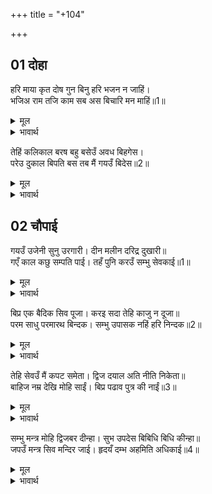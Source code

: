 +++
title = "+104"

+++


## 01 दोहा
हरि माया कृत दोष गुन बिनु हरि भजन न जाहिं।  
भजिअ राम तजि काम सब अस बिचारि मन माहिं॥1॥  

<details><summary>मूल</summary>

हरि माया कृत दोष गुन बिनु हरि भजन न जाहिं।  
भजिअ राम तजि काम सब अस बिचारि मन माहिं॥1॥  
</details>

<details><summary>भावार्थ</summary>

श्री हरि की माया के द्वारा रचे हुए दोष और गुण श्री हरि के भजन बिना नहीं जाते। मन में ऐसा विचार कर, सब कामनाओं को छोडकर (निष्काम भाव से) श्री रामजी का भजन करना चाहिए॥1॥  
</details>

तेहिं कलिकाल बरष बहु बसेउँ अवध बिहगेस।  
परेउ दुकाल बिपति बस तब मैं गयउँ बिदेस॥2॥  

<details><summary>मूल</summary>

तेहिं कलिकाल बरष बहु बसेउँ अवध बिहगेस।  
परेउ दुकाल बिपति बस तब मैं गयउँ बिदेस॥2॥  
</details>

<details><summary>भावार्थ</summary>

हे पक्षीराज! उस कलिकाल में मैं बहुत वर्षों तक अयोध्या में रहा। एक बार वहाँ अकाल पडा, तब मैं विपत्ति का मारा विदेश चला गया॥2॥  
</details>





## 02 चौपाई
गयउँ उजेनी सुनु उरगारी। दीन मलीन दरिद्र दुखारी॥  
गएँ काल कछु सम्पति पाई। तहँ पुनि करउँ सम्भु सेवकाई॥1॥  

<details><summary>मूल</summary>

गयउँ उजेनी सुनु उरगारी। दीन मलीन दरिद्र दुखारी॥  
गएँ काल कछु सम्पति पाई। तहँ पुनि करउँ सम्भु सेवकाई॥1॥  
</details>

<details><summary>भावार्थ</summary>

हे सर्पों के शत्रु गरुडजी! सुनिए, मैं दीन, मलिन (उदास), दरिद्र और दुःखी होकर उज्जैन गया। कुछ काल बीतने पर कुछ सम्पत्ति पाकर फिर मैं वहीं भगवान्‌ शङ्कर की आराधना करने लगा॥1॥  
</details>

बिप्र एक बैदिक सिव पूजा। करइ सदा तेहि काजु न दूजा॥  
परम साधु परमारथ बिन्दक। सम्भु उपासक नहिं हरि निन्दक॥2॥  

<details><summary>मूल</summary>

बिप्र एक बैदिक सिव पूजा। करइ सदा तेहि काजु न दूजा॥  
परम साधु परमारथ बिन्दक। सम्भु उपासक नहिं हरि निन्दक॥2॥  
</details>

<details><summary>भावार्थ</summary>

एक ब्राह्मण वेदविधि से सदा शिवजी की पूजा करते, उन्हें दूसरा कोई काम न था। वे परम साधु और परमार्थ के ज्ञाता थे, वे शम्भु के उपासक थे, पर श्री हरि की निन्दा करने वाले न थे॥2॥  
</details>

तेहि सेवउँ मैं कपट समेता। द्विज दयाल अति नीति निकेता॥  
बाहिज नम्र देखि मोहि साईं। बिप्र पढाव पुत्र की नाईं॥3॥  

<details><summary>मूल</summary>

तेहि सेवउँ मैं कपट समेता। द्विज दयाल अति नीति निकेता॥  
बाहिज नम्र देखि मोहि साईं। बिप्र पढाव पुत्र की नाईं॥3॥  
</details>

<details><summary>भावार्थ</summary>

मैं कपटपूर्वक उनकी सेवा करता। ब्राह्मण बडे ही दयालु और नीति के घर थे। हे स्वामी! बाहर से नम्र देखकर ब्राह्मण मुझे पुत्र की भाँति मानकर पढाते थे॥3॥  
</details>

सम्भु मन्त्र मोहि द्विजबर दीन्हा। सुभ उपदेस बिबिधि बिधि कीन्हा॥  
जपउँ मन्त्र सिव मन्दिर जाई। हृदयँ दम्भ अहमिति अधिकाई॥4॥  

<details><summary>मूल</summary>

सम्भु मन्त्र मोहि द्विजबर दीन्हा। सुभ उपदेस बिबिधि बिधि कीन्हा॥  
जपउँ मन्त्र सिव मन्दिर जाई। हृदयँ दम्भ अहमिति अधिकाई॥4॥  
</details>

<details><summary>भावार्थ</summary>

उन ब्राह्मण श्रेष्ठ ने मुझको शिवजी का मन्त्र दिया और अनेकों प्रकार के शुभ उपदेश किए। मैं शिवजी के मन्दिर में जाकर मन्त्र जपता। मेरे हृदय में दम्भ और अहङ्कार बढ गया॥4॥  
</details>

<div class="audioEmbed"  caption="AIR-वाचनम्" src="https://archive
.org/download/rAmcharitmAnas-AIR/EPI-393.mp3"></div>
